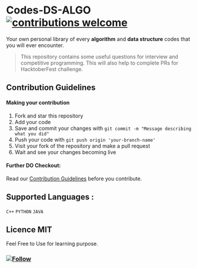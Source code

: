 # Codes-DS-ALGO   [![contributions welcome](https://img.shields.io/badge/Contributions-welcome-blue)](https://github.com/adityanjr/code-DS-ALGO/blob/master/contributing.md)&nbsp;
Your own personal library of every **algorithm** and **data structure** codes that you will ever encounter.
> This repository contains some useful questions for interview and competitive programming.
> This will also help to complete PRs for HacktoberFest challenge.

## Contribution Guidelines

#### Making your contribution

1. Fork and star this repository
2. Add your code
3. Save and commit your changes with `git commit -m "Message describing what you did"`
4. Push your code with `git push origin 'your-branch-name'`
5. Visit your fork of the repository and make a pull request
6. Wait and see your changes becoming live

#### Further DO Checkout:
Read our [Contribution Guidelines](https://github.com/adityanjr/code-DS-ALGO/blob/master/contributing.md) before you contribute.

## Supported Languages :
`C++` `PYTHON` `JAVA`

## Licence MIT 
Feel Free to Use for learning purpose.

### [![Follow](https://img.shields.io/github/followers/adityanjr?label=Follow&style=social)](https://github.com/adityanjr)
